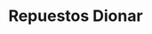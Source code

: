 ---
title: "Repuestos Dionar"
url: /quetzaltenango/repuestos-dionar/
shop: piezas de automóviles
---